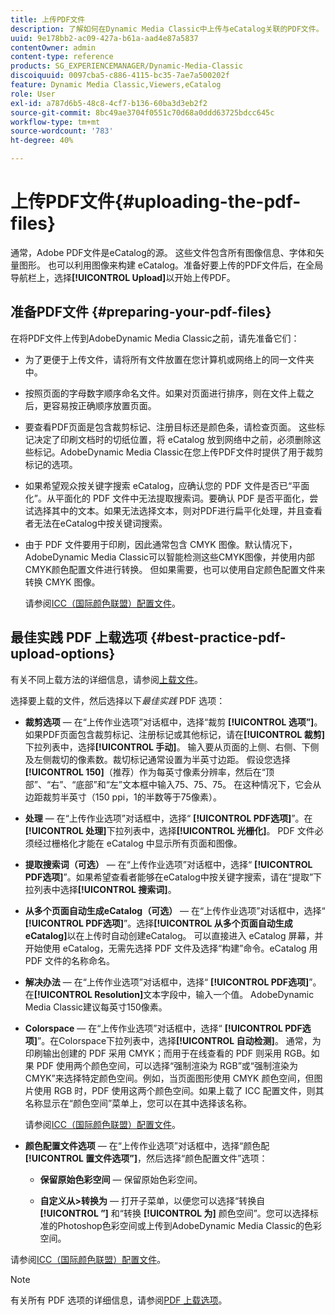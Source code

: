 ```yaml
---
title: 上传PDF文件
description: 了解如何在Dynamic Media Classic中上传与eCatalog关联的PDF文件。
uuid: 9e178bb2-ac09-427a-b61a-aad4e87a5837
contentOwner: admin
content-type: reference
products: SG_EXPERIENCEMANAGER/Dynamic-Media-Classic
discoiquuid: 0097cba5-c886-4115-bc35-7ae7a500202f
feature: Dynamic Media Classic,Viewers,eCatalog
role: User
exl-id: a787d6b5-48c8-4cf7-b136-60ba3d3eb2f2
source-git-commit: 8bc49ae3704f0551c70d68a0ddd63725bdcc645c
workflow-type: tm+mt
source-wordcount: '783'
ht-degree: 40%

---
```


# 上传PDF文件{#uploading-the-pdf-files}

通常，Adobe PDF文件是eCatalog的源。 这些文件包含所有图像信息、字体和矢量图形。 也可以利用图像来构建 eCatalog。准备好要上传的PDF文件后，在全局导航栏上，选择&#x200B;**[!UICONTROL Upload]**&#x200B;以开始上传PDF。

## 准备PDF文件 {#preparing-your-pdf-files}

在将PDF文件上传到AdobeDynamic Media Classic之前，请先准备它们：

* 为了更便于上传文件，请将所有文件放置在您计算机或网络上的同一文件夹中。
* 按照页面的字母数字顺序命名文件。如果对页面进行排序，则在文件上载之后，更容易按正确顺序放置页面。
* 要查看PDF页面是包含裁剪标记、注册目标还是颜色条，请检查页面。 这些标记决定了印刷文档时的切纸位置，将 eCatalog 放到网络中之前，必须删除这些标记。AdobeDynamic Media Classic在您上传PDF文件时提供了用于裁剪标记的选项。
* 如果希望观众按关键字搜索 eCatalog，应确认您的 PDF 文件是否已“平面化”。从平面化的 PDF 文件中无法提取搜索词。要确认 PDF 是否平面化，尝试选择其中的文本。如果无法选择文本，则对PDF进行扁平化处理，并且查看者无法在eCatalog中按关键词搜索。
* 由于 PDF 文件要用于印刷，因此通常包含 CMYK 图像。默认情况下，AdobeDynamic Media Classic可以智能检测这些CMYK图像，并使用内部CMYK颜色配置文件进行转换。 但如果需要，也可以使用自定颜色配置文件来转换 CMYK 图像。

   请参阅[ICC（国际颜色联盟）配置文件](icc-profiles.md#icc_profiles)。

## 最佳实践 PDF 上载选项 {#best-practice-pdf-upload-options}

有关不同上载方法的详细信息，请参阅[上载文件](uploading-files.md#uploading_your_files)。

选择要上载的文件，然后选择以下&#x200B;*最佳实践* PDF 选项：

* **裁剪选项**  — 在“上传作业选项”对话框中，选择“裁剪 **[!UICONTROL 选项”]**。如果PDF页面包含裁剪标记、注册标记或其他标记，请在&#x200B;**[!UICONTROL 裁剪]**&#x200B;下拉列表中，选择&#x200B;**[!UICONTROL 手动]**。 输入要从页面的上侧、右侧、下侧及左侧裁切的像素数。裁切标记通常设置为半英寸边距。 假设您选择&#x200B;**[!UICONTROL 150]**（推荐）作为每英寸像素分辨率，然后在“顶部”、“右”、“底部”和“左”文本框中输入75、75、75。 在这种情况下，它会从边距裁剪半英寸（150 ppi，1的半数等于75像素）。

* **处理**  — 在“上传作业选项”对话框中，选择“ **[!UICONTROL PDF选项]**”。在&#x200B;**[!UICONTROL 处理]**&#x200B;下拉列表中，选择&#x200B;**[!UICONTROL 光栅化]**。 PDF 文件必须经过栅格化才能在 eCatalog 中显示所有页面和图像。

* **提取搜索词（可选）**  — 在“上传作业选项”对话框中，选择“ **[!UICONTROL PDF选项]**”。如果希望查看者能够在eCatalog中按关键字搜索，请在“提取”下拉列表中选择&#x200B;**[!UICONTROL 搜索词]**。

* **从多个页面自动生成eCatalog（可选）**  — 在“上传作业选项”对话框中，选择“ **[!UICONTROL PDF选项]**”。选择&#x200B;**[!UICONTROL 从多个页面自动生成eCatalog]**&#x200B;以在上传时自动创建eCatalog。 可以直接进入 eCatalog 屏幕，并开始使用 eCatalog，无需先选择 PDF 文件及选择“构建”命令。eCatalog 用 PDF 文件的名称命名。

* **解决办法**  — 在“上传作业选项”对话框中，选择“ **[!UICONTROL PDF选项]**”。在&#x200B;**[!UICONTROL Resolution]**&#x200B;文本字段中，输入一个值。 AdobeDynamic Media Classic建议每英寸150像素。

* **Colorspace**  — 在“上传作业选项”对话框中，选择“ **[!UICONTROL PDF选项]**”。在Colorspace下拉列表中，选择&#x200B;**[!UICONTROL 自动检测]**。 通常，为印刷输出创建的 PDF 采用 CMYK；而用于在线查看的 PDF 则采用 RGB。如果 PDF 使用两个颜色空间，可以选择“强制渲染为 RGB”或“强制渲染为 CMYK”来选择特定颜色空间。例如，当页面图形使用 CMYK 颜色空间，但图片使用 RGB 时，PDF 使用这两个颜色空间。如果上载了 ICC 配置文件，则其名称显示在“颜色空间”菜单上，您可以在其中选择该名称。

   请参阅[ICC（国际颜色联盟）配置文件](/help/icc-profiles.md)。

* **颜色配置文件选项**  — 在“上传作业选项”对话框中，选择“颜色配 **[!UICONTROL 置文件选项”]**，然后选择“颜色配置文件”选项：

   * **保留原始色彩空间**  — 保留原始色彩空间。

   * **自定义从>转换为**  — 打开子菜单，以便您可以选择“转换自 **[!UICONTROL ”]** 和“转换 **[!UICONTROL 为]** 颜色空间”。您可以选择标准的Photoshop色彩空间或上传到AdobeDynamic Media Classic的色彩空间。

<!-- * **Convert To SRGB** - Converts to SRGB (Standard Red Green Blue). SRGB is the recommended color space for displaying images on web pages. -->

请参阅[ICC（国际颜色联盟）配置文件](icc-profiles.md#icc_profiles)。

>[!NOTE]
>
>有关所有 PDF 选项的详细信息，请参阅[PDF 上载选项](pdfs.md#pdf_upload_options)。
